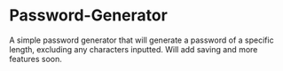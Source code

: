 # Password-Generator
A simple password generator that will generate a password of a specific length, excluding any characters inputted. Will add saving and more features soon.

